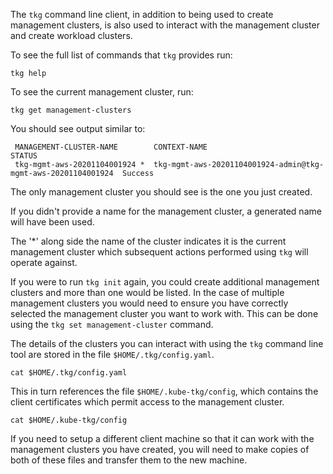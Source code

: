 The ``tkg`` command line client, in addition to being used to create management clusters, is also used to interact with the management cluster and create workload clusters.

To see the full list of commands that ``tkg`` provides run:

```execute-1
tkg help
```

To see the current management cluster, run:

```execute-1
tkg get management-clusters
```

You should see output similar to:

```
 MANAGEMENT-CLUSTER-NAME        CONTEXT-NAME                                                   STATUS  
 tkg-mgmt-aws-20201104001924 *  tkg-mgmt-aws-20201104001924-admin@tkg-mgmt-aws-20201104001924  Success 
```

The only management cluster you should see is the one you just created.

If you didn't provide a name for the management cluster, a generated name will have been used.

The '*' along side the name of the cluster indicates it is the current management cluster which subsequent actions performed using ``tkg`` will operate against.

If you were to run ``tkg init`` again, you could create additional management clusters and more than one would be listed. In the case of multiple management clusters you would need to ensure you have correctly selected the management cluster you want to work with. This can be done using the ``tkg set management-cluster`` command.

The details of the clusters you can interact with using the ``tkg`` command line tool are stored in the file ``$HOME/.tkg/config.yaml``.

```execute-1
cat $HOME/.tkg/config.yaml
```

This in turn references the file ``$HOME/.kube-tkg/config``, which contains the client certificates which permit access to the management cluster.

```execute-1
cat $HOME/.kube-tkg/config
```

If you need to setup a different client machine so that it can work with the management clusters you have created, you will need to make copies of both of these files and transfer them to the new machine.

